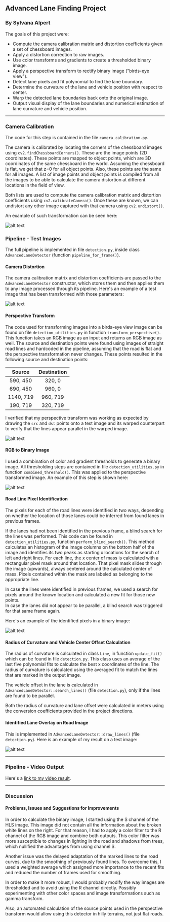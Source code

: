 ## **Advanced Lane Finding Project**
### By Sylvana Alpert

The goals of this project were:

* Compute the camera calibration matrix and distortion coefficients given a set of chessboard images.
* Apply a distortion correction to raw images.
* Use color transforms and gradients to create a thresholded binary image.
* Apply a perspective transform to rectify binary image ("birds-eye view").
* Detect lane pixels and fit polynomial to find the lane boundary.
* Determine the curvature of the lane and vehicle position with respect to center.
* Warp the detected lane boundaries back onto the original image.
* Output visual display of the lane boundaries and numerical estimation of lane curvature and vehicle position.

[//]: # (Image References)

[image1]: ./output_images/calibration1_undist.jpg "Undistorted"
[image2]: ./output_images/test_undist.jpg "Road Transformed"
[image3]: ./output_images/test_binary.jpg "Binary Example"
[image4]: ./output_images/test_pt.jpg "Warp Example"
[image5]: ./output_images/test_lines.jpg "Fit Visual"
[image6]: ./output_images/test_result.jpg "Output"
[video1]: ./project_video.mp4 "Video"


---

### Camera Calibration

The code for this step is contained in the file `camera_calibration.py`.  

The camera is calibrated by locating the corners of the chessboard images using `cv2.findChessboardCorners()`. These are the image points (2D coordinates). These points are mapped to object points, which are 3D coordinates of the same chessboard in the world. Assuming the chessboard is flat, we get that z=0 for all object points. Also, these points are the same for all images.
A list of image points and object points is compiled from all the images to be able to calculate the camera distortion at different locations in the field of view.  

Both lists are used to compute the camera calibration matrix and distortion coefficients using `cv2.calibrateCamera()`. Once these are known, we can undistort any other image captured with that camera using `cv2.undistort()`.

An example of such transformation can be seen here:

![alt text][image1]

### Pipeline - Test Images

The full pipeline is implemented in file `detection.py`, inside class `AdvancedLaneDetector` (function `pipeline_for_frame()`).

#### Camera Distortion

The camera calibration matrix and distortion coefficients are passed to the `AdvancedLaneDetector` constructor, which stores them and then applies them to any image processed through its pipeline. Here's an example of a test image that has been transformed with those parameters:

![alt text][image2]

#### Perspective Transform

The code used for transforming images into a birds-eye view image can be found on file `detection_utilities.py` in function `transform_perspective()`. This function takes an RGB image as an input and returns an RGB image as well. The source and destination points were found using images of straight road lines and hardcoded in the pipeline, assuming that the road is flat and the perspective transformation never changes. These points resulted in the following source and destination points:

| Source        | Destination   |
|:-------------:|:-------------:|
| 590, 450      | 320, 0        |
| 690, 450      | 960, 0        |
| 1140, 719     | 960, 719      |
| 190, 719      | 320, 719      |

I verified that my perspective transform was working as expected by drawing the `src` and `dst` points onto a test image and its warped counterpart to verify that the lines appear parallel in the warped image.

![alt text][image4]

#### RGB to Binary Image

I used a combination of color and gradient thresholds to generate a binary image. All thresholding steps are contained in file `detection_utilities.py` in function `combined_threshold()`. This was applied to the perspective transformed image. An example of this step is shown here:

![alt text][image3]

#### Road Line Pixel Identification

The pixels for each of the road lines were identified in two ways, depending on whether the location of those lanes could be inferred from found lanes in previous frames.

If the lanes had not been identified in the previous frame, a blind search for the lines was performed. This code can be found in `detection_utilities.py`, function `perform_blind_search()`. This method calculates an histogram of the image columns on the bottom half of the image and identifies its two peaks as starting x locations for the search of left and right lines. For each line, the x center of mass is calculated with a rectangular pixel mask around that location. That pixel mask slides through the image (upwards), always centered around the calculated center of mass. Pixels contained within the mask are labeled as belonging to the appropriate line.

In case the lines were identified in previous frames, we used a search for pixels around the known location and calculated a new fit for those new points.  
In case the lanes did not appear to be parallel, a blind search was triggered for that same frame again.

Here's an example of the identified pixels in a binary image:

![alt text][image5]

#### Radius of Curvature and Vehicle Center Offset Calculation

The radius of curvature is calculated in class `Line`, in function `update_fit()` which can be found in file `detection.py`. This class uses an average of the last five polynomial fits to calculate the best x coordinates of the line. The radius of curvature is calculated using the averaged fit to match the lines that are marked in the output image.

The vehicle offset in the lane is calculated in `AdvancedLaneDetector::search_lines()` (file `detection.py`), only if the lines are found to be parallel.

Both the radius of curvature and lane offset were calculated in meters using the conversion coefficients provided in the project directions.

#### Identified Lane Overlay on Road Image

This is implemented in `AdvancedLaneDetector::draw_lines()` (file `detection.py`).  Here is an example of my result on a test image:

![alt text][image6]

---

### Pipeline - Video Output

Here's a [link to my video result](https://youtu.be/kKyUbv6CZHE).

---

### Discussion

#### Problems, Issues and Suggestions for Improvements

In order to calculate the binary image, I started using the S channel of the HLS image. This image did not contain all the information about the broken white lines on the right. For that reason, I had to apply a color filter to the R channel of the RGB image and combine both outputs. This color filter was more susceptible to changes in lighting in the road and shadows from trees, which nullified the advantages from using channel S.

Another issue was the delayed adaptation of the marked lines to the road curves, due to the smoothing of previously found lines. To overcome this, I used a weighted average which assigned more importance to the recent fits and  reduced the number of frames used for smoothing.

In order to make it more robust, I would probably modify the way images are thresholded and to avoid using the R channel directly. Possibly experimenting with other color spaces and image transformations such as gamma transform.  

Also, an automated calculation of the source points used in the perspective transform would allow using this detector in hilly terrains, not just flat roads.
